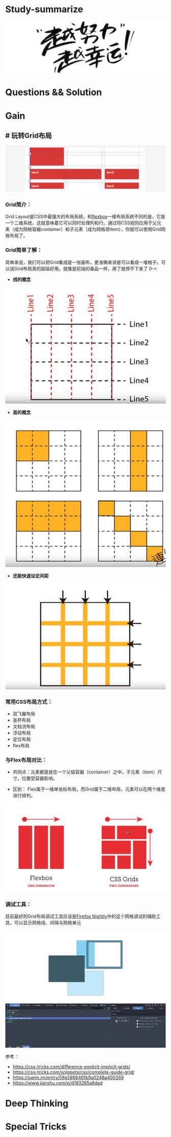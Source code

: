 #                                                       

#                                                       

#                                                       Study-summarize

![](img/e9e629fd1e4a2e8f0196136721d1c5796a45.png)





# Questions && Solution



#  Gain

## # 玩转Grid布局     

![(已去底)](img/(已去底).png)

### Grid简介：

  Grid Layout是CSS中最强大的布局系统。和[flexbox](https://css-tricks.com/snippets/css/a-guide-to-flexbox/)一维布局系统不同的是，它是一个二维系统，这就意味着它可以同时处理列和行。通过将CSS规则应用于父元素（成为网格容器container）和子元素（成为网格项item），你就可以使用Grid网格布局了。 

### Grid简单了解：

简单来说，我们可以把Grid看成是一张画布，更准确来讲是可以看成一堆格子。可以说Grid布局真的超级好用，就像是前端的毒品一样，用了就停不下来了 0-<

- **线的概念**

![](img/grid3.png)

- **面的概念**  



![grid2](img/grid2.png)

- **还能快速设定间距**  

![grid4](img/grid4.png)

### 常用CSS布局方式：

- 双飞翼布局
- 圣杯布局
- 文档流布局
- 浮动布局
- 定位布局
- flex布局

### 与Flex布局对比：

- 共同点：元素都是放在一个父级容器（container）之中，子元素（item）尺寸，位置受容器影响。

- 区别：   Flex属于一维单坐标布局，而Grid属于二维布局，元素可以在两个维度进行排列。

 ![](img/BVJ15ULV~RRFKQL7QMG8G5E.png)

### 调试工具：

目前最好的Grid布局调试工具应该是[Firefox Nightly](https://link.juejin.im/?target=https%3A%2F%2Fwww.mozilla.org%2Fen-US%2Ffirefox%2Fchannel%2Fdesktop%2F)中的这个网格调试的辅助工具，可以显示网格线、间隔与网格单元  

![css-grid-post-1b](img/css-grid-post-1b.gif)

参考： 

- https://css-tricks.com/difference-explicit-implicit-grids/  
- https://css-tricks.com/snippets/css/complete-guide-grid/  
- https://juejin.im/entry/59a586846fb9a0248a400269  
- https://www.jianshu.com/p/d183265a8dad

# Deep  Thinking





# Special  Tricks